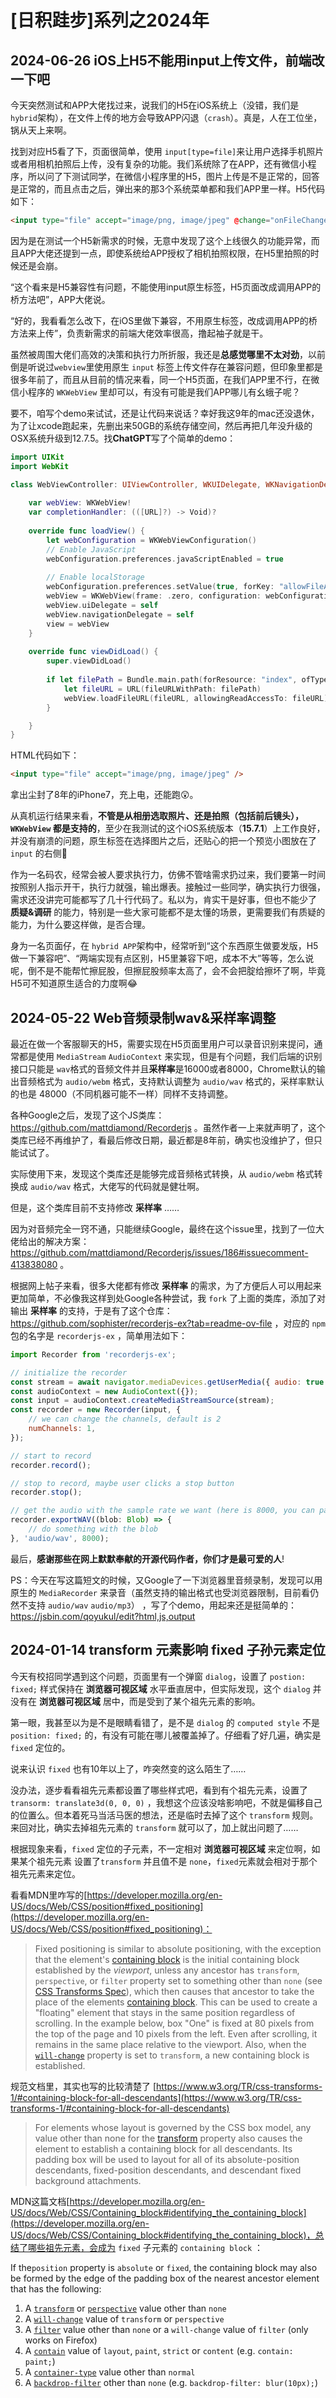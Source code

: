 #  [日积跬步]系列之2024年



## 2024-06-26 iOS上H5不能用input上传文件，前端改一下吧



今天突然测试和APP大佬找过来，说我们的H5在iOS系统上（没错，我们是`hybrid`架构），在文件上传的地方会导致APP闪退（`crash`）。真是，人在工位坐，锅从天上来啊。

找到对应H5看了下，页面很简单，使用 `input[type=file]`来让用户选择手机照片或者用相机拍照后上传，没有复杂的功能。我们系统除了在APP，还有微信小程序，所以问了下测试同学，在微信小程序里的H5，图片上传是不是正常的，回答是正常的，而且点击之后，弹出来的那3个系统菜单都和我们APP里一样。H5代码如下：

```html
<input type="file" accept="image/png, image/jpeg" @change="onFileChange">
```

因为是在测试一个H5新需求的时候，无意中发现了这个上线很久的功能异常，而且APP大佬还提到一点，即使系统给APP授权了相机拍照权限，在H5里拍照的时候还是会崩。

“这个看来是H5兼容性有问题，不能使用input原生标签，H5页面改成调用APP的桥方法吧”，APP大佬说。

“好的，我看看怎么改下，在iOS里做下兼容，不用原生标签，改成调用APP的桥方法来上传”，负责新需求的前端大佬效率很高，撸起袖子就是干。

虽然被周围大佬们高效的决策和执行力所折服，我还是**总感觉哪里不太对劲**，以前倒是听说过`webview`里使用原生 `input` 标签上传文件存在兼容问题，但印象里都是很多年前了，而且从目前的情况来看，同一个H5页面，在我们APP里不行，在微信小程序的 `WKWebView` 里却可以，有没有可能是我们APP哪儿有幺蛾子呢？

要不，咱写个demo来试试，还是让代码来说话？幸好我这9年的mac还没退休，为了让xcode跑起来，先删出来50GB的系统存储空间，然后再把几年没升级的OSX系统升级到12.7.5。找**ChatGPT**写了个简单的demo：

```swift
import UIKit
import WebKit

class WebViewController: UIViewController, WKUIDelegate, WKNavigationDelegate {
    
    var webView: WKWebView!
    var completionHandler: (([URL]?) -> Void)?
    
    override func loadView() {
        let webConfiguration = WKWebViewConfiguration()
        // Enable JavaScript
        webConfiguration.preferences.javaScriptEnabled = true
        
        // Enable localStorage
        webConfiguration.preferences.setValue(true, forKey: "allowFileAccessFromFileURLs")
        webView = WKWebView(frame: .zero, configuration: webConfiguration)
        webView.uiDelegate = self
        webView.navigationDelegate = self
        view = webView
    }
    
    override func viewDidLoad() {
        super.viewDidLoad()
        
        if let filePath = Bundle.main.path(forResource: "index", ofType: "html") {
            let fileURL = URL(fileURLWithPath: filePath)
            webView.loadFileURL(fileURL, allowingReadAccessTo: fileURL)
        }    

    }
}
```

HTML代码如下：

```html
<input type="file" accept="image/png, image/jpeg" />
```



拿出尘封了8年的iPhone7，充上电，还能跑😲。



从真机运行结果来看，**不管是从相册选取照片、还是拍照（包括前后镜头），`WKWebView` 都是支持的**，至少在我测试的这个iOS系统版本（**15.7.1**）上工作良好，并没有崩溃的问题，原生标签在选择图片之后，还贴心的把一个预览小图放在了 `input` 的右侧🤣



作为一名码农，经常会被人要求执行力，仿佛不管啥需求扔过来，我们要第一时间按照别人指示开干，执行力就强，输出爆表。接触过一些同学，确实执行力很强，需求还没讲完可能都写了几十行代码了。私以为，肯实干是好事，但也不能少了 **质疑&调研** 的能力，特别是一些大家可能都不是太懂的场景，更需要我们有质疑的能力，为什么要这样做，是否合理。

身为一名页面仔，在 `hybrid APP`架构中，经常听到“这个东西原生做要发版，H5做一下兼容吧”、“两端实现有点区别，H5里兼容下吧，成本不大”等等，怎么说呢，倒不是不能帮忙擦屁股，但擦屁股频率太高了，会不会把腚给擦坏了啊，毕竟H5可不知道原生适合的力度啊😂



## 2024-05-22 Web音频录制wav&采样率调整



最近在做一个客服聊天的H5，需要实现在H5页面里用户可以录音识别来提问，通常都是使用 `MediaStream` `AudioContext` 来实现，但是有个问题，我们后端的识别接口只能是 `wav`格式的音频文件并且**采样率**是16000或者8000，Chrome默认的输出音频格式为 `audio/webm` 格式，支持默认调整为 `audio/wav` 格式的，采样率默认的也是 48000（不同机器可能不一样）同样不支持调整。

各种Google之后，发现了这个JS类库：https://github.com/mattdiamond/Recorderjs 。虽然作者一上来就声明了，这个类库已经不再维护了，看最后修改日期，最近都是8年前，确实也没维护了，但只能试试了。

实际使用下来，发现这个类库还是能够完成音频格式转换，从 `audio/webm` 格式转换成  `audio/wav` 格式，大佬写的代码就是健壮啊。

但是，这个类库目前不支持修改 **采样率** ……

因为对音频完全一窍不通，只能继续Google，最终在这个issue里，找到了一位大佬给出的解决方案：https://github.com/mattdiamond/Recorderjs/issues/186#issuecomment-413838080 。

根据网上帖子来看，很多大佬都有修改 **采样率** 的需求，为了方便后人可以用起来更加简单，不必像我这样到处Google各种尝试，我 `fork` 了上面的类库，添加了对输出 **采样率** 的支持，于是有了这个仓库：https://github.com/sophister/recorderjs-ex?tab=readme-ov-file ，对应的 `npm` 包的名字是 `recorderjs-ex` ，简单用法如下：

```javascript
import Recorder from 'recorderjs-ex';

// initialize the recorder
const stream = await navigator.mediaDevices.getUserMedia({ audio: true });
const audioContext = new AudioContext({});
const input = audioContext.createMediaStreamSource(stream);
const recorder = new Recorder(input, {
	// we can change the channels, default is 2
	numChannels: 1,
});

// start to record
recorder.record();

// stop to record, maybe user clicks a stop button
recorder.stop();

// get the audio with the sample rate we want (here is 8000, you can pass 16000)
recorder.exportWAV((blob: Blob) => {
	// do something with the blob
}, 'audio/wav', 8000);

```



最后，**感谢那些在网上默默奉献的开源代码作者，你们才是最可爱的人**!



PS：今天在写这篇短文的时候，又Google了一下浏览器里音频录制，发现可以用原生的 `MediaRecorder` 来录音（虽然支持的输出格式也受浏览器限制，目前看仍然不支持 `audio/wav`  `audio/mp3`） ，写了个demo，用起来还是挺简单的：https://jsbin.com/qoyukul/edit?html,js,output



## 2024-01-14 transform 元素影响 fixed 子孙元素定位 



今天有校招同学遇到这个问题，页面里有一个弹窗 `dialog`，设置了 `postion: fixed;` 样式保持在 **浏览器可视区域** 水平垂直居中，但实际发现，这个 `dialog` 并没有在 **浏览器可视区域** 居中，而是受到了某个祖先元素的影响。

第一眼，我甚至以为是不是眼睛看错了，是不是 `dialog` 的 `computed style` 不是 `position: fixed;` 的，有没有可能在哪儿被覆盖掉了。仔细看了好几遍，确实是 `fixed` 定位的。

说来认识 `fixed` 也有10年以上了，咋突然变的这么陌生了……

没办法，逐步看看祖先元素都设置了哪些样式吧，看到有个祖先元素，设置了 `transorm: translate3d(0, 0, 0)` ，我想这个应该没啥影响吧，不就是偏移自己的位置么。但本着死马当活马医的想法，还是临时去掉了这个 `transform` 规则。来回对比，确实去掉祖先元素的 `transform` 就可以了，加上就出问题了……

根据现象来看，`fixed` 定位的子元素，不一定相对 **浏览器可视区域** 来定位啊，如果某个祖先元素 设置了`transform` 并且值不是 `none`，`fixed`元素就会相对于那个祖先元素来定位。



看看MDN里咋写的[https://developer.mozilla.org/en-US/docs/Web/CSS/position#fixed_positioning](https://developer.mozilla.org/en-US/docs/Web/CSS/position#fixed_positioning)：



> Fixed positioning is similar to absolute positioning, with the exception that the element's [containing block](https://developer.mozilla.org/en-US/docs/Web/CSS/Containing_block) is the initial containing block established by the *viewport*, unless any ancestor has `transform`, `perspective`, or `filter` property set to something other than `none` (see [CSS Transforms Spec](https://www.w3.org/TR/css-transforms-1/#propdef-transform)), which then causes that ancestor to take the place of the elements [containing block](https://developer.mozilla.org/en-US/docs/Web/CSS/Containing_block). This can be used to create a "floating" element that stays in the same position regardless of scrolling. In the example below, box "One" is fixed at 80 pixels from the top of the page and 10 pixels from the left. Even after scrolling, it remains in the same place relative to the viewport. Also, when the [`will-change`](https://developer.mozilla.org/en-US/docs/Web/CSS/will-change) property is set to `transform`, a new containing block is established.



规范文档里，其实也写的比较清楚了 [https://www.w3.org/TR/css-transforms-1/#containing-block-for-all-descendants](https://www.w3.org/TR/css-transforms-1/#containing-block-for-all-descendants)

> For elements whose layout is governed by the CSS box model, any value other than none for the [transform](https://www.w3.org/TR/css-transforms-1/#propdef-transform) property also causes the element to establish a containing block for all descendants. Its padding box will be used to layout for all of its absolute-position descendants, fixed-position descendants, and descendant fixed background attachments.



MDN这篇文档[https://developer.mozilla.org/en-US/docs/Web/CSS/Containing_block#identifying_the_containing_block](https://developer.mozilla.org/en-US/docs/Web/CSS/Containing_block#identifying_the_containing_block)，总结了哪些祖先元素，会成为 `fixed` 子元素的 `containing block` ：

If the`position` property is `absolute` or `fixed`, the containing block may also be formed by the edge of the padding box of the nearest ancestor element that has the following:

   1. A [`transform`](https://developer.mozilla.org/en-US/docs/Web/CSS/transform) or [`perspective`](https://developer.mozilla.org/en-US/docs/Web/CSS/perspective) value other than `none`
   2. A [`will-change`](https://developer.mozilla.org/en-US/docs/Web/CSS/will-change) value of `transform` or `perspective`
   3. A [`filter`](https://developer.mozilla.org/en-US/docs/Web/CSS/filter) value other than `none` or a `will-change` value of `filter` (only works on Firefox)
   4. A [`contain`](https://developer.mozilla.org/en-US/docs/Web/CSS/contain) value of `layout`, `paint`, `strict` or `content` (e.g. `contain: paint;`)
   5. A [`container-type`](https://developer.mozilla.org/en-US/docs/Web/CSS/container-type) value other than `normal`
   6. A [`backdrop-filter`](https://developer.mozilla.org/en-US/docs/Web/CSS/backdrop-filter) other than `none` (e.g. `backdrop-filter: blur(10px);`)


